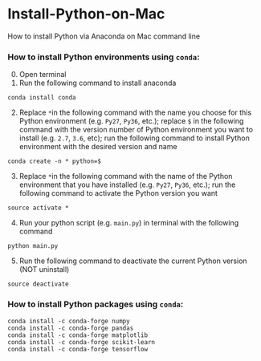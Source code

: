 # Install-Python-on-Mac
How to install Python via Anaconda on Mac command line

### How to install Python environments using `conda`:
0. Open terminal
1. Run the following command to install anaconda
```
conda install conda
```
2. Replace `*`in the following command with the name you choose for this Python environment (e.g. `Py27`, `Py36`, etc.); replace `$` in the following command with the version number of Python environment you want to install (e.g. `2.7`, `3.6`, etc); run the following command to install Python environment with the desired version and name
```
conda create -n * python=$
```
3. Replace `*`in the following command with the name of the Python environment that you have installed (e.g. `Py27`, `Py36`, etc.); run the following command to activate the Python version you want
```
source activate *
```
4. Run your python script (e.g. `main.py`) in terminal with the following command
```
python main.py
```
5. Run the following command to deactivate the current Python version (NOT uninstall)
```
source deactivate
```

### How to install Python packages using `conda`:
```
conda install -c conda-forge numpy
conda install -c conda-forge pandas
conda install -c conda-forge matplotlib
conda install -c conda-forge scikit-learn
conda install -c conda-forge tensorflow
```
